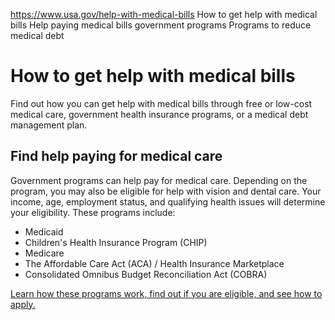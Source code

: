 

https://www.usa.gov/help-with-medical-bills
How to get help with medical bills
Help paying medical bills government programs
Programs to reduce medical debt

How to get help with medical bills
==================================

Find out how you can get help with medical bills through free or low-cost medical care, government health insurance programs, or a medical debt management plan.

**Find help paying for medical care**
-------------------------------------

Government programs can help pay for medical care. Depending on the program, you may also be eligible for help with vision and dental care. Your income, age, employment status, and qualifying health issues will determine your eligibility. These programs include:

* Medicaid  
* Children's Health Insurance Program (CHIP)  
* Medicare  
* The Affordable Care Act (ACA) / Health Insurance Marketplace  
* Consolidated Omnibus Budget Reconciliation Act (COBRA)

[Learn how these programs work, find out if you are eligible, and see how to apply.](https://www.usa.gov/health-insurance)
